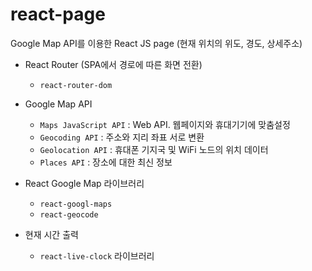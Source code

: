 # react-page

Google Map API를 이용한 React JS page (현재 위치의 위도, 경도, 상세주소)     

- React Router (SPA에서 경로에 따른 화면 전환)
  - `react-router-dom`     

- Google Map API
  - `Maps JavaScript API` : Web API. 웹페이지와 휴대기기에 맞춤설정
  - `Geocoding API` : 주소와 지리 좌표 서로 변환
  - `Geolocation API` : 휴대폰 기지국 및 WiFi 노드의 위치 데이터
  - `Places API` : 장소에 대한 최신 정보     
 
- React Google Map 라이브러리
  - `react-googl-maps` 
  - `react-geocode`      

- 현재 시간 출력
  - `react-live-clock` 라이브러리
